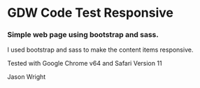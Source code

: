 # GDW Code Test Responsive

### Simple web page using bootstrap and sass.

I used bootstrap and sass to make the content items responsive.

Tested with Google Chrome v64 and Safari Version 11

Jason Wright